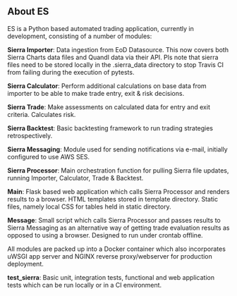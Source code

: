 ## About ES

ES is a Python based automated trading application, currently in development, consisting of a number of modules:

**Sierra Importer**: Data ingestion from EoD Datasource. This now covers both Sierra Charts data files and Quandl data via their API.
Pls note that sierra files need to be stored locally in the .sierra_data directory to stop Travis CI from failing during
the execution of pytests.

**Sierra Calculator**: Perform additional calculations on base data from importer to be able to make trade entry, exit & risk decisions.

**Sierra Trade**: Make assessments on calculated data for entry and exit criteria. Calculates risk.

**Sierra Backtest**: Basic backtesting framework to run trading strategies retrospectively.

**Sierra Messaging**: Module used for sending notifications via e-mail, initially configured to use AWS SES.

**Sierra Processor**: Main orchestration function for pulling Sierra file updates, running Importer, Calculator, Trade & Backtest.

**Main**: Flask based web application which calls Sierra Processor and renders results to a browser. HTML templates stored in template directory.
Static files, namely local CSS for tables held in static directory.

**Message**: Small script which calls Sierra Processor and passes results to Sierra Messaging as an alternative way of getting trade
evaluation results as opposed to using a browser. Designed to run under crontab offline.

All modules are packed up into a Docker container which also incorporates uWSGI app server and NGINX reverse proxy/webserver
for production deployment.


**test_sierra**: Basic unit, integration tests, functional and web application tests which can be run locally or in a CI environment.


